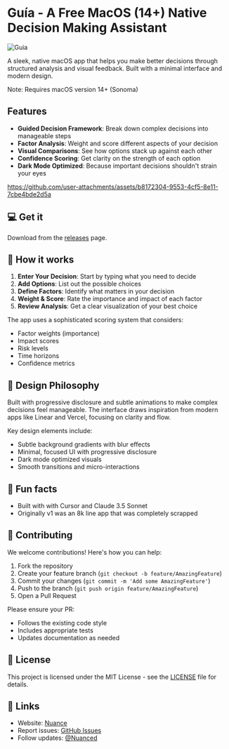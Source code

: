 # Guía - A Free MacOS (14+) Native Decision Making Assistant

![Guia](https://github.com/user-attachments/assets/28dcada6-96aa-4f85-b307-4a3ef702e9fd)

A sleek, native macOS app that helps you make better decisions through structured analysis and visual feedback. Built with a minimal interface and modern design.

Note: Requires macOS version 14+ (Sonoma)

## Features

- **Guided Decision Framework**: Break down complex decisions into manageable steps
- **Factor Analysis**: Weight and score different aspects of your decision
- **Visual Comparisons**: See how options stack up against each other
- **Confidence Scoring**: Get clarity on the strength of each option
- **Dark Mode Optimized**: Because important decisions shouldn't strain your eyes

https://github.com/user-attachments/assets/b8172304-9553-4cf5-8e11-7cbe4bde2d5a

## 💻 Get it

Download from the [releases](https://github.com/nuance-dev/Guia/releases/) page.

## 🤔 How it works

1. **Enter Your Decision**: Start by typing what you need to decide
2. **Add Options**: List out the possible choices
3. **Define Factors**: Identify what matters in your decision
4. **Weight & Score**: Rate the importance and impact of each factor
5. **Review Analysis**: Get a clear visualization of your best choice

The app uses a sophisticated scoring system that considers:

- Factor weights (importance)
- Impact scores
- Risk levels
- Time horizons
- Confidence metrics

## 🎨 Design Philosophy

Built with progressive disclosure and subtle animations to make complex decisions feel manageable. The interface draws inspiration from modern apps like Linear and Vercel, focusing on clarity and flow.

Key design elements include:

- Subtle background gradients with blur effects
- Minimal, focused UI with progressive disclosure
- Dark mode optimized visuals
- Smooth transitions and micro-interactions

## 🥑 Fun facts

- Built with with Cursor and Claude 3.5 Sonnet
- Originally v1 was an 8k line app that was completely scrapped

## 🤝 Contributing

We welcome contributions! Here's how you can help:

1. Fork the repository
2. Create your feature branch (`git checkout -b feature/AmazingFeature`)
3. Commit your changes (`git commit -m 'Add some AmazingFeature'`)
4. Push to the branch (`git push origin feature/AmazingFeature`)
5. Open a Pull Request

Please ensure your PR:

- Follows the existing code style
- Includes appropriate tests
- Updates documentation as needed

## 📝 License

This project is licensed under the MIT License - see the [LICENSE](LICENSE) file for details.

## 🔗 Links

- Website: [Nuance](https://nuanc.me)
- Report issues: [GitHub Issues](https://github.com/nuance-dev/Guia/issues)
- Follow updates: [@Nuanced](https://twitter.com/Nuancedev)
